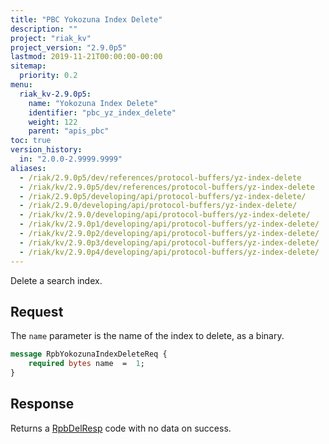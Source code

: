 ```yaml
---
title: "PBC Yokozuna Index Delete"
description: ""
project: "riak_kv"
project_version: "2.9.0p5"
lastmod: 2019-11-21T00:00:00-00:00
sitemap:
  priority: 0.2
menu:
  riak_kv-2.9.0p5:
    name: "Yokozuna Index Delete"
    identifier: "pbc_yz_index_delete"
    weight: 122
    parent: "apis_pbc"
toc: true
version_history:
  in: "2.0.0-2.9999.9999"
aliases:
  - /riak/2.9.0p5/dev/references/protocol-buffers/yz-index-delete
  - /riak/kv/2.9.0p5/dev/references/protocol-buffers/yz-index-delete
  - /riak/2.9.0p5/developing/api/protocol-buffers/yz-index-delete/
  - /riak/2.9.0/developing/api/protocol-buffers/yz-index-delete/
  - /riak/kv/2.9.0/developing/api/protocol-buffers/yz-index-delete/
  - /riak/kv/2.9.0p1/developing/api/protocol-buffers/yz-index-delete/
  - /riak/kv/2.9.0p2/developing/api/protocol-buffers/yz-index-delete/
  - /riak/kv/2.9.0p3/developing/api/protocol-buffers/yz-index-delete/
  - /riak/kv/2.9.0p4/developing/api/protocol-buffers/yz-index-delete/
---
```


Delete a search index.

## Request

The `name` parameter is the name of the index to delete, as a binary.

```protobuf
message RpbYokozunaIndexDeleteReq {
    required bytes name  =  1;
}
```

## Response

Returns a [RpbDelResp]({{<baseurl>}}riak/kv/2.9.0p5/developing/api/protocol-buffers/#message-codes) code with no data on success.

